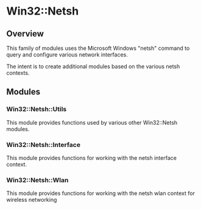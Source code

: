 # Win32::Netsh
## Overview

This family of modules uses the Microsoft Windows "netsh" command to
query and configure various network interfaces.

The intent is to create additional modules based on the various netsh contexts.

## Modules

### Win32::Netsh::Utils 
This module provides functions used by various other Win32::Netsh modules.

### Win32::Netsh::Interface 
This module provides functions for working with the netsh interface context.

### Win32::Netsh::Wlan 
This module provides functions for working with the netsh wlan context for 
wireless networking

